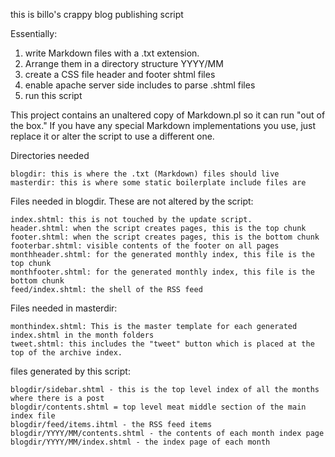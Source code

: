this is billo's crappy blog publishing script

Essentially:
 1. write Markdown files with a .txt extension. 
 2. Arrange them in a directory structure YYYY/MM
 3. create a CSS file header and footer shtml files
 4. enable apache server side includes to parse .shtml files
 5. run this script

This project contains an unaltered copy of Markdown.pl so it can run
"out of the box." If you have any special Markdown implementations you
use, just replace it or alter the script to use a different one.

Directories needed

    blogdir: this is where the .txt (Markdown) files should live
    masterdir: this is where some static boilerplate include files are

Files needed in blogdir. These are not altered by the script:

    index.shtml: this is not touched by the update script.
    header.shtml: when the script creates pages, this is the top chunk
    footer.shtml: when the script creates pages, this is the bottom chunk
    footerbar.shtml: visible contents of the footer on all pages
    monthheader.shtml: for the generated monthly index, this file is the top chunk
    monthfooter.shtml: for the generated monthly index, this file is the bottom chunk
    feed/index.shtml: the shell of the RSS feed

Files needed in masterdir:

    monthindex.shtml: This is the master template for each generated index.shtml in the month folders
    tweet.shtml: this includes the "tweet" button which is placed at the top of the archive index.

files generated by this script:

    blogdir/sidebar.shtml - this is the top level index of all the months where there is a post
    blogdir/contents.shtml = top level meat middle section of the main index file
    blogdir/feed/items.ihtml - the RSS feed items
    blogdir/YYYY/MM/contents.shtml - the contents of each month index page
    blogdir/YYYY/MM/index.shtml - the index page of each month
